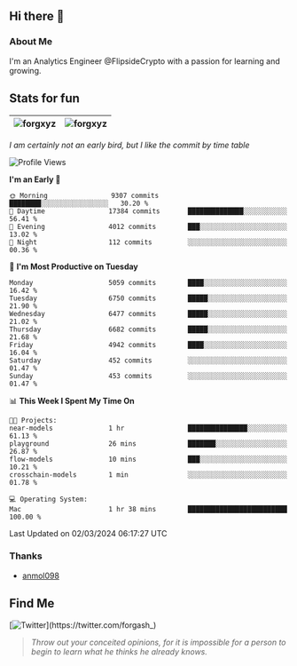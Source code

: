 ## Hi there 👋

### About Me

I'm an Analytics Engineer @FlipsideCrypto with a passion for learning and growing.
  
## Stats for fun

| <img align="center" src="https://github-readme-streak-stats.herokuapp.com/?user=forgxyz&theme=tokyonight" alt="forgxyz" /> | <img align="center" src="https://github-readme-stats.vercel.app/api?username=forgxyz&theme=tokyonight&show_icons=true" alt="forgxyz" /> |
| ------------- |------------- |

*I am certainly not an early bird, but I like the commit by time table*  

<!--START_SECTION:waka-->
![Profile Views](http://img.shields.io/badge/Profile%20Views-0-blue)

**I'm an Early 🐤** 

```text
🌞 Morning                9307 commits        ████████░░░░░░░░░░░░░░░░░   30.20 % 
🌆 Daytime                17384 commits       ██████████████░░░░░░░░░░░   56.41 % 
🌃 Evening                4012 commits        ███░░░░░░░░░░░░░░░░░░░░░░   13.02 % 
🌙 Night                  112 commits         ░░░░░░░░░░░░░░░░░░░░░░░░░   00.36 % 
```
📅 **I'm Most Productive on Tuesday** 

```text
Monday                   5059 commits        ████░░░░░░░░░░░░░░░░░░░░░   16.42 % 
Tuesday                  6750 commits        █████░░░░░░░░░░░░░░░░░░░░   21.90 % 
Wednesday                6477 commits        █████░░░░░░░░░░░░░░░░░░░░   21.02 % 
Thursday                 6682 commits        █████░░░░░░░░░░░░░░░░░░░░   21.68 % 
Friday                   4942 commits        ████░░░░░░░░░░░░░░░░░░░░░   16.04 % 
Saturday                 452 commits         ░░░░░░░░░░░░░░░░░░░░░░░░░   01.47 % 
Sunday                   453 commits         ░░░░░░░░░░░░░░░░░░░░░░░░░   01.47 % 
```


📊 **This Week I Spent My Time On** 

```text
🐱‍💻 Projects: 
near-models              1 hr                ███████████████░░░░░░░░░░   61.13 % 
playground               26 mins             ███████░░░░░░░░░░░░░░░░░░   26.87 % 
flow-models              10 mins             ███░░░░░░░░░░░░░░░░░░░░░░   10.21 % 
crosschain-models        1 min               ░░░░░░░░░░░░░░░░░░░░░░░░░   01.78 % 

💻 Operating System: 
Mac                      1 hr 38 mins        █████████████████████████   100.00 % 
```


 Last Updated on 02/03/2024 06:17:27 UTC
<!--END_SECTION:waka-->

### Thanks
 - [anmol098](https://github.com/anmol098/waka-readme-stats/)
  
## Find Me
[![Twitter](https://img.shields.io/twitter/url/https/twitter.com/forgash_.svg?style=social&label=Follow%20%40forgash_)](https://twitter.com/forgash_)


> *Throw out your conceited opinions, for it is impossible for a person to begin to learn what he thinks he already knows.* 
